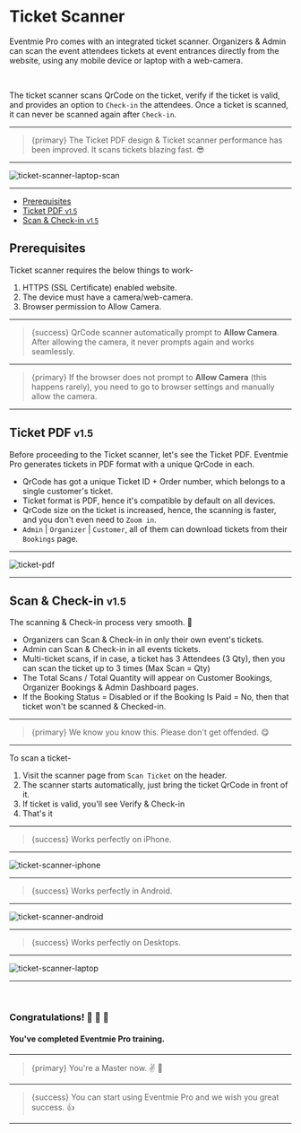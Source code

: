 # Ticket Scanner

Eventmie Pro comes with an integrated ticket scanner. Organizers & Admin can scan the event attendees tickets at event entrances directly from the website, using any mobile device or laptop with a web-camera.

<br>

The ticket scanner scans QrCode on the ticket, verify if the ticket is valid, and provides an option to `Check-in` the attendees. Once a ticket is scanned, it can never be scanned again after `Check-in`.

---

>{primary} The Ticket PDF design & Ticket scanner performance has been improved. It scans tickets blazing fast. 😎

---

![ticket-scanner-laptop-scan](https://eventmie-pro-docs.classiebit.com/images/ticket-scanner-laptop-scan.jpg "ticket-scanner-laptop-scan")

---


- [Prerequisites](#Prerequisites)
- [Ticket PDF <small class="v">v1.5</small>](#ticket-pdf)
- [Scan & Check-in <small class="v">v1.5</small>](#scan-check-in)



<a name="prerequisites"></a>
## Prerequisites

Ticket scanner requires the below things to work-

1. HTTPS (SSL Certificate) enabled website.
2. The device must have a camera/web-camera.
3. Browser permission to Allow Camera.

---

>{success} QrCode scanner automatically prompt to **Allow Camera**. After allowing the camera, it never prompts again and works seamlessly.

---

>{primary} If the browser does not prompt to **Allow Camera** (this happens rarely), you need to go to browser settings and manually allow the camera.

---


<a name="ticket-pdf"></a>
## Ticket PDF <small class="v">v1.5</small>

Before proceeding to the Ticket scanner, let's see the Ticket PDF. Eventmie Pro generates tickets in PDF format with a unique QrCode in each.

- QrCode has got a unique Ticket ID + Order number, which belongs to a single customer's ticket.
- Ticket format is PDF, hence it's compatible by default on all devices.
- QrCode size on the ticket is increased, hence, the scanning is faster, and you don't even need to `Zoom in`.
- `Admin` | `Organizer` | `Customer`, all of them can download tickets from their `Bookings` page.


---

![ticket-pdf](https://eventmie-pro-docs.classiebit.com/images/ticket-scan-new-ticket-design.jpg "ticket-pdf")

---


<a name="scan-check-in"></a>
## Scan & Check-in <small class="v">v1.5</small>

The scanning & Check-in process very smooth. 🍺 

- Organizers can Scan & Check-in in only their own event's tickets.
- Admin can Scan & Check-in in all events tickets.
- Multi-ticket scans, if in case, a ticket has 3 Attendees (3 Qty), then you can scan the ticket up to 3 times (Max Scan = Qty)
- The Total Scans / Total Quantity will appear on Customer Bookings, Organizer Bookings & Admin Dashboard pages. 
- If the Booking Status = Disabled or if the Booking Is Paid = No, then that ticket won't be scanned & Checked-in.

---

>{primary} We know you know this. Please don't get offended. 😋

---

To scan a ticket- 

1. Visit the scanner page from `Scan Ticket` on the header.
2. The scanner starts automatically, just bring the ticket QrCode in front of it.
3. If ticket is valid, you'll see <larecipe-button type="success" size="sm" rounded>Verify & Check-in</larecipe-button>
4. That's it

---

>{success} Works perfectly on iPhone.

---

![ticket-scanner-iphone](https://eventmie-pro-docs.classiebit.com/images/ticket-scanner-iphone.jpg "ticket-scanner-iphone")

---

>{success} Works perfectly in Android.

---

![ticket-scanner-android](https://eventmie-pro-docs.classiebit.com/images/ticket-scanner-android.jpg "ticket-scanner-android")

---

>{success} Works perfectly on Desktops.

---

![ticket-scanner-laptop](https://eventmie-pro-docs.classiebit.com/images/ticket-scanner-laptop.jpg "ticket-scanner-laptop")

---


<br>


### Congratulations! 🎊 🍾 🎉 
#### You've completed Eventmie Pro training. 

---

>{primary} You're a Master now. ✌️ 🤝

---

>{success} You can start using Eventmie Pro and we wish you great success. 👍

---